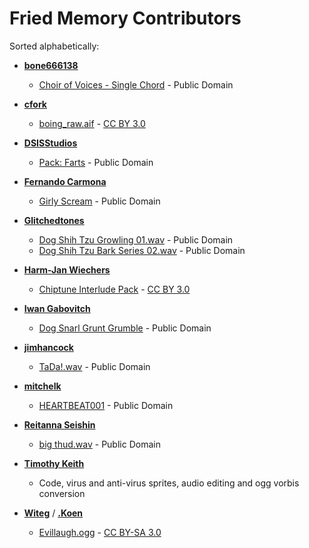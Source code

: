 # Fried Memory Contributors

Sorted alphabetically:

* **[bone666138](http://www.freesound.org/people/bone666138)**
  * [Choir of Voices - Single Chord](http://www.freesound.org/people/bone666138/sounds/274121/) - Public Domain

* **[cfork](http://freesound.org/people/cfork)**
  * [boing_raw.aif](http://freesound.org/people/cfork/sounds/7967/) - [CC BY 3.0](https://creativecommons.org/licenses/by/3.0/)

* **[DSISStudios](http://freesound.org/people/DSISStudios/)**
  * [Pack: Farts](http://freesound.org/people/DSISStudios/packs/14789/) - Public Domain

* **[Fernando Carmona](https://opengameart.org/users/ferk)**
  * [Girly Scream](http://opengameart.org/content/girly-scream) - Public Domain

* **[Glitchedtones](http://freesound.org/people/Glitchedtones)**
  * [Dog Shih Tzu Growling 01.wav](http://freesound.org/people/Glitchedtones/sounds/372531/) - Public Domain
  * [Dog Shih Tzu Bark Series 02.wav](http://freesound.org/people/Glitchedtones/sounds/372570/) - Public Domain

* **[Harm-Jan Wiechers](https://opengameart.org/users/pant0don)**
  * [Chiptune Interlude Pack](http://opengameart.org/content/chiptune-interlude-pack) - [CC BY 3.0](https://creativecommons.org/licenses/by/3.0/)

* **[Iwan Gabovitch](https://opengameart.org/users/qubodup)**
  * [Dog Snarl Grunt Grumble](http://opengameart.org/content/dog-snarl-grunt-grumble) - Public Domain

* **[jimhancock](http://www.freesound.org/people/jimhancock/)**
  * [TaDa!.wav](http://www.freesound.org/people/jimhancock/sounds/376318/) - Public Domain

* **[mitchelk](http://freesound.org/people/mitchelk/)**
  * [HEARTBEAT001](http://freesound.org/people/mitchelk/sounds/136723/) - Public Domain

* **[Reitanna Seishin](http://freesound.org/people/Reitanna)**
  * [big thud.wav](https://www.freesound.org/people/Reitanna/sounds/332661/) - Public Domain

* **[Timothy Keith](http://keithieopia.com)**
  * Code, virus and anti-virus sprites, audio editing and ogg vorbis conversion

* **[Witeg](https://en.wikipedia.org/wiki/User:Witeg)** / **[.Koen](https://meta.wikimedia.org/wiki/User:.Koen)**
  * [Evillaugh.ogg](https://en.wikipedia.org/wiki/File:Evillaugh.ogg) - [CC BY-SA 3.0](https://creativecommons.org/licenses/by-sa/3.0/)
